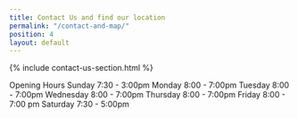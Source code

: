 ```yaml
---
title: Contact Us and find our location
permalink: "/contact-and-map/"
position: 4
layout: default
---
```


{% include contact-us-section.html %}

Opening Hours
Sunday 7:30 - 3:00pm
Monday 8:00 - 7:00pm
Tuesday 8:00 - 7:00pm
Wednesday 8:00 - 7:00pm
Thursday 8:00 - 7:00pm
Friday 8:00 - 7:00 pm
Saturday 7:30 - 5:00pm

